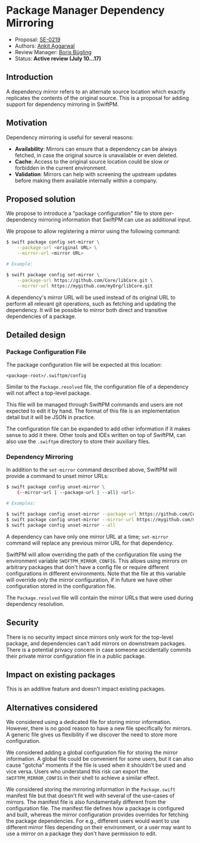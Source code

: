 # Package Manager Dependency Mirroring

* Proposal: [SE-0219](0219-package-manager-dependency-mirroring.md)
* Authors: [Ankit Aggarwal](https://github.com/aciidb0mb3r)
* Review Manager: [Boris Bügling](https://github.com/neonichu)
* Status: **Active review (July 10...17)**

## Introduction

A dependency mirror refers to an alternate source location which exactly replicates the contents of the original source. This is a proposal for adding support for dependency mirroring in SwiftPM.

## Motivation

Dependency mirroring is useful for several reasons:

- **Availability**: Mirrors can ensure that a dependency can be always fetched, in case the original source is unavailable or even deleted.
- **Cache**: Access to the original source location could be slow or forbidden in the current environment.
- **Validation**: Mirrors can help with screening the upstream updates before making them available internally within a company.

## Proposed solution

We propose to introduce a "package configuration" file to store per-dependency mirroring information that SwiftPM can use as additional input.

We propose to allow registering a mirror using the following command:

```sh
$ swift package config set-mirror \
    --package-url <original URL> \
    --mirror-url <mirror URL>

# Example:

$ swift package config set-mirror \
    --package-url https://github.com/Core/libCore.git \
    --mirror-url https://mygithub.com/myOrg/libCore.git
```

A dependency's mirror URL will be used instead of its original URL to perform all relevant git operations, such as fetching and updating the dependency. It will be possible to mirror both direct and transitive dependencies of a package.

## Detailed design

### Package Configuration File

The package configuration file will be expected at this location:

    <package-root>/.swiftpm/config

Similar to the `Package.resolved` file, the configuration file of a dependency will not affect a top-level package.

This file will be managed through SwiftPM commands and users are not expected to edit it by hand. The format of this file is an implementation detail but it will be JSON in practice.

The configuration file can be expanded to add other information if it makes sense to add it there. Other tools and IDEs written on top of SwiftPM, can also use the `.swiftpm` directory to store their auxiliary files.

### Dependency Mirroring

In addition to the `set-mirror` command described above, SwiftPM will provide a command to unset mirror URLs:

```sh
$ swift package config unset-mirror \
    (--mirror-url | --package-url | --all) <url>

# Examples:

$ swift package config unset-mirror --package-url https://github.com/Core/libCore.git
$ swift package config unset-mirror --mirror-url https://mygithub.com/myOrg/libCore.git
$ swift package config unset-mirror --all
```

A dependency can have only one mirror URL at a time; `set-mirror` command will replace any previous mirror URL for that dependency.

SwiftPM will allow overriding the path of the configuration file using the environment variable `SWIFTPM_MIRROR_CONFIG`. This allows using mirrors on arbitrary packages that don't have a config file or require different configurations in different environments. Note that the file at this variable will override only the mirror configuration, if in future we have other configuration stored in the configuration file.

The `Package.resolved` file will contain the mirror URLs that were used during dependency resolution.

## Security

There is no security impact since mirrors only work for the top-level package, and dependencies can't add mirrors on downstream packages. There is a potential privacy concern in case someone accidentally commits their private mirror configuration file in a public package.

## Impact on existing packages

This is an additive feature and doesn't impact existing packages.

## Alternatives considered

We considered using a dedicated file for storing mirror information. However, there is no good reason to have a new file specifically for mirrors. A generic file gives us flexibility if we discover the need to store more configuration.

We considered adding a global configuration file for storing the mirror information. A global file could be convenient for some users, but it can also cause "gotcha" moments if the file is used when it shouldn't be used and vice versa. Users who understand this risk can export the `SWIFTPM_MIRROR_CONFIG` in their shell to achieve a similar effect.

We considered storing the mirroring information in the `Package.swift` manifest file but that doesn't fit well with several of the use-cases of mirrors. The manifest file is also fundamentally different from the configuration file. The manifest file defines how a package is configured and built, whereas the mirror configuration provides overrides for fetching the package dependencies. For e.g., different users would want to use different mirror files depending on their environment, or a user may want to use a mirror on a package they don't have permission to edit. 
